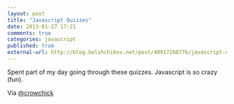 ```yaml
---
layout: post
title: "Javascript Quizzes"
date: 2013-01-27 17:21
comments: true
categories: javascript
published: true
external-url: http://blog.bolshchikov.net/post/40917260776/javascript-quiz-set
---
```


Spent part of my day going through these quizzes. Javascript is so crazy (fun).

Via [@crowchick](https://twitter.com/CrowChick/status/294236484930793472)

